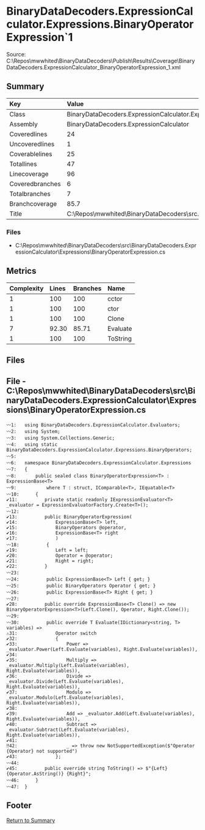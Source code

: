 ﻿
# BinaryDataDecoders.ExpressionCalculator.Expressions.BinaryOperatorExpression`1
Source: C:\Repos\mwwhited\BinaryDataDecoders\Publish\Results\Coverage\BinaryDataDecoders.ExpressionCalculator_BinaryOperatorExpression_1.xml

## Summary

| Key                  | Value                                                            |
| :------------------- | :--------------------------------------------------------------- |
| Class                | BinaryDataDecoders.ExpressionCalculator.Expressions.BinaryOp | 
| Assembly             | BinaryDataDecoders.ExpressionCalculator                      | 
| Coveredlines         | 24                                                           | 
| Uncoveredlines       | 1                                                            | 
| Coverablelines       | 25                                                           | 
| Totallines           | 47                                                           | 
| Linecoverage         | 96                                                           | 
| Coveredbranches      | 6                                                            | 
| Totalbranches        | 7                                                            | 
| Branchcoverage       | 85.7                                                         | 
| Title                | C:\Repos\mwwhited\BinaryDataDecoders\src\..\src\BinaryDataDe | 

### Files
 * C:\Repos\mwwhited\BinaryDataDecoders\src\BinaryDataDecoders.ExpressionCalculator\Expressions\BinaryOperatorExpression.cs

## Metrics

| Complexity | Lines | Branches | Name                                          |
| :--------- | :---- | :------- | :-------------------------------------------- |
| 1          | 100   | 100      | cctor | 
| 1          | 100   | 100      | ctor | 
| 1          | 100   | 100      | Clone | 
| 7          | 92.30 | 85.71    | Evaluate | 
| 1          | 100   | 100      | ToString | 
## Files

## File - C:\Repos\mwwhited\BinaryDataDecoders\src\BinaryDataDecoders.ExpressionCalculator\Expressions\BinaryOperatorExpression.cs

```CSharp
〰1:   using BinaryDataDecoders.ExpressionCalculator.Evaluators;
〰2:   using System;
〰3:   using System.Collections.Generic;
〰4:   using static BinaryDataDecoders.ExpressionCalculator.Expressions.BinaryOperators;
〰5:   
〰6:   namespace BinaryDataDecoders.ExpressionCalculator.Expressions
〰7:   {
〰8:       public sealed class BinaryOperatorExpression<T> : ExpressionBase<T>
〰9:           where T : struct, IComparable<T>, IEquatable<T>
〰10:      {
✔11:          private static readonly IExpressionEvaluator<T> _evaluator = ExpressionEvaluatorFactory.Create<T>();
〰12:  
✔13:          public BinaryOperatorExpression(
✔14:              ExpressionBase<T> left,
✔15:              BinaryOperators @operator,
✔16:              ExpressionBase<T> right
✔17:              )
〰18:          {
✔19:              Left = left;
✔20:              Operator = @operator;
✔21:              Right = right;
✔22:          }
〰23:  
〰24:          public ExpressionBase<T> Left { get; }
〰25:          public BinaryOperators Operator { get; }
〰26:          public ExpressionBase<T> Right { get; }
〰27:  
✔28:          public override ExpressionBase<T> Clone() => new BinaryOperatorExpression<T>(Left.Clone(), Operator, Right.Clone());
〰29:  
〰30:          public override T Evaluate(IDictionary<string, T> variables) =>
⚠31:              Operator switch
✔32:              {
✔33:                  Power => _evaluator.Power(Left.Evaluate(variables), Right.Evaluate(variables)),
✔34:  
✔35:                  Multiply => _evaluator.Multiply(Left.Evaluate(variables), Right.Evaluate(variables)),
✔36:                  Divide => _evaluator.Divide(Left.Evaluate(variables), Right.Evaluate(variables)),
✔37:                  Modulo => _evaluator.Modulo(Left.Evaluate(variables), Right.Evaluate(variables)),
✔38:  
✔39:                  Add => _evaluator.Add(Left.Evaluate(variables), Right.Evaluate(variables)),
✔40:                  Subtract => _evaluator.Subtract(Left.Evaluate(variables), Right.Evaluate(variables)),
✔41:  
‼42:                  _ => throw new NotSupportedException($"Operator {Operator} not supported")
✔43:              };
〰44:  
✔45:          public override string ToString() => $"{Left} {Operator.AsString()} {Right}";
〰46:      }
〰47:  }

```
## Footer 
[Return to Summary](Summary.md)

